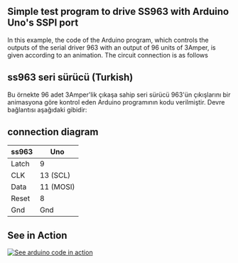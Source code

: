 ## Simple test program to drive SS963 with Arduino Uno's SSPI port
In this example, the code of the Arduino program, which controls the outputs of the serial driver 963 with an output of 96 units of 3Amper, is given according to an animation. The circuit connection is as follows

## ss963 seri sürücü (Turkish)
Bu örnekte 96 adet 3Amper'lik çıkaşa sahip seri sürücü 963'ün çıkışlarını bir animasyona göre kontrol eden Arduino programının kodu verilmiştir. Devre bağlantısı aşağıdaki gibidir:

 ## connection diagram
 
  |ss963  | Uno|         
  |-------|-----------|         
  |Latch|   9           |
  |CLK|     13  (SCL)   |
  |Data|    11  (MOSI)  |
  |Reset|   8           |
  |Gnd|     Gnd         |


## See in Action
[![See arduino code in action](http://www.tankado.com/wp-content/uploads/2018/01/2018-01-26_5-41-11.png)](https://www.youtube.com/watch?v=2ZBsiXzz8tk&feature=youtu.be)
